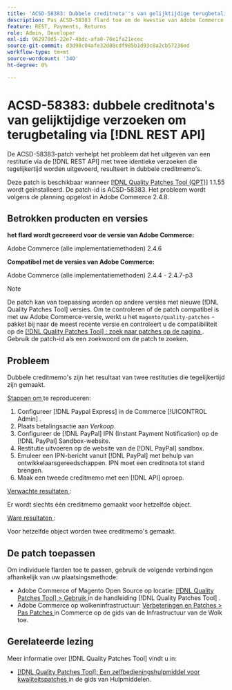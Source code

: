 ```yaml
---
title: 'ACSD-58383: Dubbele creditnota''s van gelijktijdige terugbetalingsverzoeken via  [!DNL REST API]'
description: Pas ACSD-58383 flard toe om de kwestie van Adobe Commerce te bevestigen waar het uitgeven van een restitutie via  [!DNL REST API]  met twee identieke verzoeken die gelijktijdig worden uitgevoerd, tot dubbele creditmemo's leidt.
feature: REST, Payments, Returns
role: Admin, Developer
exl-id: 962970d5-22e7-4bdc-afa0-70e1fa21ecec
source-git-commit: d3d98c04afe32d80cdf985b1d93c8a2cb57236ed
workflow-type: tm+mt
source-wordcount: '340'
ht-degree: 0%

---
```


# ACSD-58383: dubbele creditnota&#39;s van gelijktijdige verzoeken om terugbetaling via [!DNL REST API]

De ACSD-58383-patch verhelpt het probleem dat het uitgeven van een restitutie via de [!DNL REST API] met twee identieke verzoeken die tegelijkertijd worden uitgevoerd, resulteert in dubbele creditmemo&#39;s.

Deze patch is beschikbaar wanneer [[!DNL Quality Patches Tool (QPT)]](/help/tools/quality-patches-tool/quality-patches-tool-to-self-serve-quality-patches.md) 1.1.55 wordt geïnstalleerd. De patch-id is ACSD-58383. Het probleem wordt volgens de planning opgelost in Adobe Commerce 2.4.8.

## Betrokken producten en versies

**het flard wordt gecreeerd voor de versie van Adobe Commerce:**

Adobe Commerce (alle implementatiemethoden) 2.4.6

**Compatibel met de versies van Adobe Commerce:**

Adobe Commerce (alle implementatiemethoden) 2.4.4 - 2.4.7-p3


>[!NOTE]
>
>De patch kan van toepassing worden op andere versies met nieuwe [!DNL Quality Patches Tool] versies. Om te controleren of de patch compatibel is met uw Adobe Commerce-versie, werkt u het `magento/quality-patches` -pakket bij naar de meest recente versie en controleert u de compatibiliteit op de [[!DNL Quality Patches Tool] : zoek naar patches op de pagina ](https://experienceleague.adobe.com/tools/commerce-quality-patches/index.html?lang=nl-NL) . Gebruik de patch-id als een zoekwoord om de patch te zoeken.

## Probleem

Dubbele creditmemo&#39;s zijn het resultaat van twee restituties die tegelijkertijd zijn gemaakt.

<u> Stappen om </u> te reproduceren:

1. Configureer [!DNL Paypal Express] in de Commerce [!UICONTROL Admin] .
1. Plaats betalingsactie aan *Verkoop*.
1. Configureer de [!DNL PayPal] IPN (Instant Payment Notification) op de [!DNL PayPal] Sandbox-website.
1. Restitutie uitvoeren op de website van de [!DNL PayPal] sandbox.
1. Emuleer een IPN-bericht vanuit [!DNL PayPal] met behulp van ontwikkelaarsgereedschappen. IPN moet een creditnota tot stand brengen.
1. Maak een tweede creditmemo met een [!DNL API] oproep.

<u> Verwachte resultaten </u>:

Er wordt slechts één creditmemo gemaakt voor hetzelfde object.


<u> Ware resultaten </u>:

Voor hetzelfde object worden twee creditmemo&#39;s gemaakt.

## De patch toepassen

Om individuele flarden toe te passen, gebruik de volgende verbindingen afhankelijk van uw plaatsingsmethode:

* Adobe Commerce of Magento Open Source op locatie: [[!DNL Quality Patches Tool]  > Gebruik ](/help/tools/quality-patches-tool/usage.md) in de handleiding [!DNL Quality Patches Tool] .
* Adobe Commerce op wolkeninfrastructuur: [ Verbeteringen en Patches > Pas Patches ](https://experienceleague.adobe.com/docs/commerce-cloud-service/user-guide/develop/upgrade/apply-patches.html?lang=nl-NL) in Commerce op de gids van de Infrastructuur van de Wolk toe.


## Gerelateerde lezing

Meer informatie over [!DNL Quality Patches Tool] vindt u in:

* [[!DNL Quality Patches Tool]: Een zelfbedieningshulpmiddel voor kwaliteitspatches ](/help/tools/quality-patches-tool/quality-patches-tool-to-self-serve-quality-patches.md) in de gids van Hulpmiddelen.
